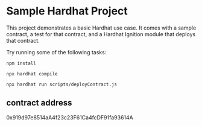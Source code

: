# Sample Hardhat Project

This project demonstrates a basic Hardhat use case. It comes with a sample contract, a test for that contract, and a Hardhat Ignition module that deploys that contract.

Try running some of the following tasks:

```shell
npm install

npx hardhat compile

npx hardhat run scripts/deployContract.js

```
## contract address
0x919d97e8514aA4f23c23F61Ca4fcDF91fa93614A